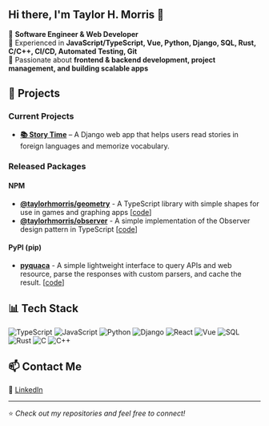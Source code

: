 <!--
**taylorhmorris/taylorhmorris** is a ✨ _special_ ✨ repository because its `README.md` (this file) appears on your GitHub profile.

Here are some ideas to get you started:

- 🔭 I’m currently working on ...
- 🌱 I’m currently learning ...
- 👯 I’m looking to collaborate on ...
- 🤔 I’m looking for help with ...
- 💬 Ask me about ...
- 📫 How to reach me: ...
- 😄 Pronouns: ...
- ⚡ Fun fact: ...
-->

## Hi there, I'm Taylor H. Morris 👋

🚀 **Software Engineer & Web Developer**  
🔹 Experienced in **JavaScript/TypeScript, Vue, Python, Django, SQL, Rust, C/C++, CI/CD, Automated Testing, Git**  
🔹 Passionate about **frontend & backend development, project management, and building scalable apps**  

## 🌟 Projects
### Current Projects

- **[📚 Story Time](https://github.com/taylorhmorris/story-time)** – A Django web app that helps users read stories in foreign languages and memorize vocabulary.

### Released Packages

#### NPM
- **[@taylorhmorris/geometry](https://npmjs.com/package/@taylorhmorris/geometry)** - A TypeScript library with simple shapes for use in games and graphing apps [[code](https://github.com/taylorhmorris/geometry)]
- **[@taylorhmorris/observer](https://npmjs.com/package/@taylorhmorris/observer)** - A simple implementation of the Observer design pattern in TypeScript [[code](https://github.com/taylorhmorris/observer)]

#### PyPI (pip)
- **[pyquaca](https://pypi.org/project/pyquaca/)** - A simple lightweight interface to query APIs and web resource, parse the responses with custom parsers, and cache the result. [[code](https://github.com/taylorhmorris/pyquaca)]

## 📊 Tech Stack
![TypeScript](https://img.shields.io/badge/TypeScript-3178C6?logo=typescript&logoColor=white)
![JavaScript](https://img.shields.io/badge/JavaScript-F7DF1E?logo=javascript&logoColor=black)
![Python](https://img.shields.io/badge/Python-3776AB?logo=python&logoColor=white)
![Django](https://img.shields.io/badge/Django-092E20?logo=django&logoColor=white)
![React](https://img.shields.io/badge/React-61DAFB?logo=react&logoColor=black)
![Vue](https://img.shields.io/badge/Vue.js-4FC08D?logo=vue.js&logoColor=white)
![SQL](https://img.shields.io/badge/SQL-4479A1?logo=postgresql&logoColor=white)
![Rust](https://img.shields.io/badge/Rust-000000?logo=rust&logoColor=white)
![C](https://img.shields.io/badge/C-A8B9CC?logo=c&logoColor=white)
![C++](https://img.shields.io/badge/C%2B%2B-00599C?logo=cplusplus&logoColor=white)


## 📫 Contact Me
🔗 [LinkedIn](https://linkedin.com/in/taylorhmorris)  

---
⭐️ *Check out my repositories and feel free to connect!*
